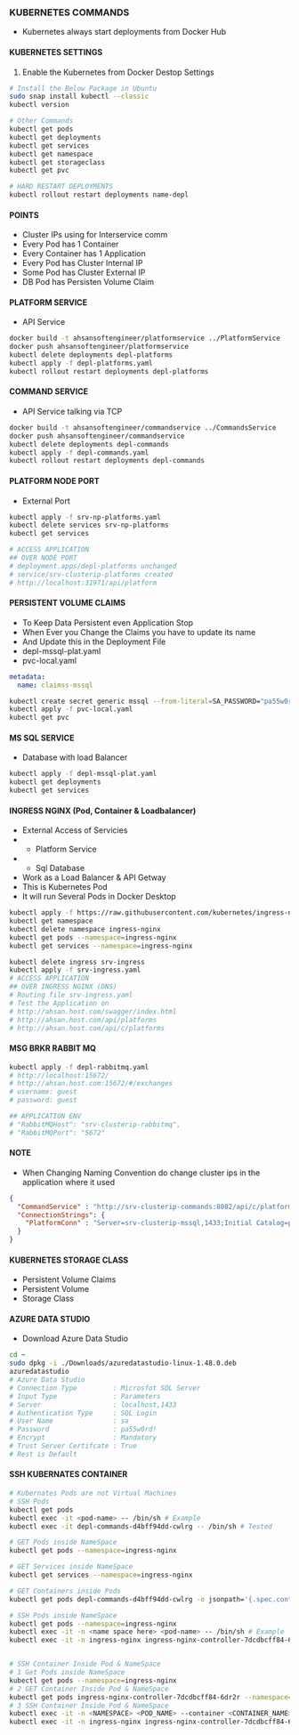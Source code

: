 ### KUBERNETES COMMANDS
- Kubernetes always start deployments from Docker Hub

#### KUBERNETES SETTINGS
1. Enable the Kubernetes from Docker Destop Settings
```bash
# Install the Below Package in Ubuntu
sudo snap install kubectl --classic
kubectl version

# Other Commands
kubectl get pods
kubectl get deployments
kubectl get services
kubectl get namespace
kubectl get storageclass
kubectl get pvc

# HARD RESTART DEPLOYMENTS
kubectl rollout restart deployments name-depl
```
#### POINTS
- Cluster IPs using for Interservice comm
- Every Pod has 1 Container
- Every Container has 1 Application
- Every Pod has Cluster Internal IP
- Some Pod has Cluster External IP
- DB Pod has Persisten Volume Claim


#### PLATFORM SERVICE
- API Service
```bash
docker build -t ahsansoftengineer/platformservice ../PlatformService
docker push ahsansoftengineer/platformservice
kubectl delete deployments depl-platforms
kubectl apply -f depl-platforms.yaml
kubectl rollout restart deployments depl-platforms
```

#### COMMAND SERVICE
- API Service talking via TCP
```bash
docker build -t ahsansoftengineer/commandservice ../CommandsService
docker push ahsansoftengineer/commandservice
kubectl delete deployments depl-commands
kubectl apply -f depl-commands.yaml
kubectl rollout restart deployments depl-commands
```

#### PLATFORM NODE PORT
- External Port 
```bash
kubectl apply -f srv-np-platforms.yaml
kubectl delete services srv-np-platforms
kubectl get services

# ACCESS APPLICATION
## OVER NODE PORT
# deployment.apps/depl-platforms unchanged
# service/srv-clusterip-platforms created
# http://localhost:31971/api/platform
```

#### PERSISTENT VOLUME CLAIMS
- To Keep Data Persistent even Application Stop
- When Ever you Change the Claims you have to update its name
- And Update this in the Deployment File
- depl-mssql-plat.yaml
- pvc-local.yaml
```yaml
metadata:
  name: claimss-mssql
```
```bash
kubectl create secret generic mssql --from-literal=SA_PASSWORD="pa55w0rd!"
kubectl apply -f pvc-local.yaml
kubectl get pvc
```

#### MS SQL SERVICE 
- Database with load Balancer
```bash
kubectl apply -f depl-mssql-plat.yaml
kubectl get deployments
kubectl get services
```

#### INGRESS NGINX (Pod, Container & Loadbalancer)
- External Access of Servicies
- - Platform Service
- - Sql Database
- Work as a Load Balancer & API Getway
- This is Kubernetes Pod
- It will run Several Pods in Docker Desktop
```bash
kubectl apply -f https://raw.githubusercontent.com/kubernetes/ingress-nginx/controller-v1.10.0/deploy/static/provider/cloud/deploy.yaml
kubectl get namespace
kubectl delete namespace ingress-nginx
kubectl get pods --namespace=ingress-nginx
kubectl get services --namespace=ingress-nginx

kubectl delete ingress srv-ingress
kubectl apply -f srv-ingress.yaml
# ACCESS APPLICATION 
## OVER INGRESS NGINX (DNS)
# Routing file srv-ingress.yaml
# Test the Application on 
# http://ahsan.host.com/swagger/index.html
# http://ahsan.host.com/api/platforms
# http://ahsan.host.com/api/c/platforms
```
#### MSG BRKR RABBIT MQ
```bash
kubectl apply -f depl-rabbitmq.yaml
# http://localhost:15672/
# http://ahsan.host.com:15672/#/exchanges
# username: guest
# password: guest

## APPLICATION ENV
# "RabbitMQHost": "srv-clusterip-rabbitmq",
# "RabbitMQPort": "5672"
```


#### NOTE 
- When Changing Naming Convention do change cluster ips in the application where it used
```json
{
  "CommandService" : "http://srv-clusterip-commands:8082/api/c/platforms",
  "ConnectionStrings": {
    "PlatformConn" : "Server=srv-clusterip-mssql,1433;Initial Catalog=platformsdb;User ID=sa;Password=pa55w0rd!;;TrustServerCertificate=true"
  }
}


```
#### KUBERNETES STORAGE CLASS
- Persistent Volume Claims
- Persistent Volume
- Storage Class

#### AZURE DATA STUDIO
- Download Azure Data Studio
```bash
cd ~
sudo dpkg -i ./Downloads/azuredatastudio-linux-1.48.0.deb
azuredatastudio
# Azure Data Studio
# Connection Type         : Microsfot SQL Server
# Input Type              : Parameters
# Server                  : localhost,1433
# Authentication Type     : SQL Login
# User Name               : sa
# Password                : pa55w0rd!
# Encrypt                 : Mandatory
# Trust Server Certifcate : True
# Rest is Default
```

#### SSH KUBERNATES CONTAINER

```bash
# Kubernates Pods are not Virtual Machines
# SSH Pods
kubectl get pods
kubectl exec -it <pod-name> -- /bin/sh # Example
kubectl exec -it depl-commands-d4bff94dd-cwlrg -- /bin/sh # Tested 

# GET Pods inside NameSpace
kubectl get pods --namespace=ingress-nginx

# GET Services inside NameSpace
kubectl get services --namespace=ingress-nginx 

# GET Containers inside Pods
kubectl get pods depl-commands-d4bff94dd-cwlrg -o jsonpath='{.spec.containers[*].name}'

# SSH Pods inside NameSpace
kubectl get pods --namespace=ingress-nginx
kubectl exec -it -n <name space here> <pod-name> -- /bin/sh # Example
kubectl exec -it -n ingress-nginx ingress-nginx-controller-7dcdbcff84-6dr2r -- /bin/sh # Tested


# SSH Container Inside Pod & NameSpace
# 1 Get Pods inside NameSpace
kubectl get pods --namespace=ingress-nginx 
# 2 GET Container Inside Pod & NameSpace
kubectl get pods ingress-nginx-controller-7dcdbcff84-6dr2r --namespace=ingress-nginx -o jsonpath='{.spec.containers[*].name}'
# 3 SSH Container Inside Pod & NameSpace
kubectl exec -it -n <NAMESPACE> <POD_NAME> --container <CONTAINER_NAME> -- /bin/bash # Example
kubectl exec -it -n ingress-nginx ingress-nginx-controller-7dcdbcff84-6dr2r --container controller -- /bin/bash # Tested



```


